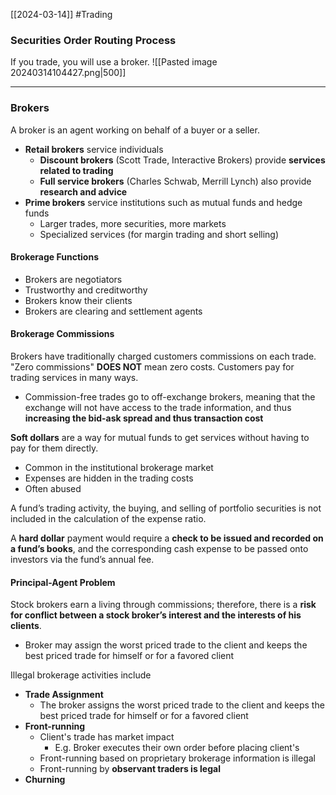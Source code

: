 [[2024-03-14]] #Trading 

### Securities Order Routing Process 
If you trade, you will use a broker.
![[Pasted image 20240314104427.png|500]]

---
### Brokers 
A broker is an agent working on behalf of a buyer or a seller.
- **Retail brokers** service individuals 
	- **Discount brokers** (Scott Trade, Interactive Brokers) provide **services related to trading**
	- **Full service brokers** (Charles Schwab, Merrill Lynch) also provide **research and advice**
- **Prime brokers** service institutions such as mutual funds and hedge funds
	- Larger trades, more securities, more markets
	- Specialized services (for margin trading and short selling)
#### Brokerage Functions
- Brokers are negotiators
- Trustworthy and creditworthy
- Brokers know their clients 
- Brokers are clearing and settlement agents 

#### Brokerage Commissions 
Brokers have traditionally charged customers commissions on each trade. "Zero commissions" **DOES NOT** mean zero costs. Customers pay for trading services in many ways.
- Commission-free trades go to off-exchange brokers, meaning that the exchange will not have access to the trade information, and thus **increasing the bid-ask spread and thus transaction cost**

**Soft dollars** are a way for mutual funds to get services without having to pay for them directly.
- Common in the institutional brokerage market
- Expenses are hidden in the trading costs
- Often abused

A fund’s trading activity, the buying, and selling of portfolio securities is not included in the calculation of the expense ratio.

A **hard dollar** payment would require a **check to be issued and recorded on a fund’s books**, and the corresponding cash expense to be passed onto investors via the fund’s annual fee.

#### Principal-Agent Problem 
Stock brokers earn a living through commissions; therefore, there is a **risk for conflict between a stock broker’s interest and the interests of his clients**.
- Broker may assign the worst priced trade to the client and keeps the best priced trade for himself or for a favored client

Illegal brokerage activities include
- **Trade Assignment**
	- The broker assigns the worst priced trade to the client and keeps the best priced trade for himself or for a favored client
- **Front-running**
	- Client's trade has market impact
		- E.g. Broker executes their own order before placing client's
	- Front-running based on proprietary brokerage information is illegal 
	- Front-running by **observant traders is legal**
- **Churning**